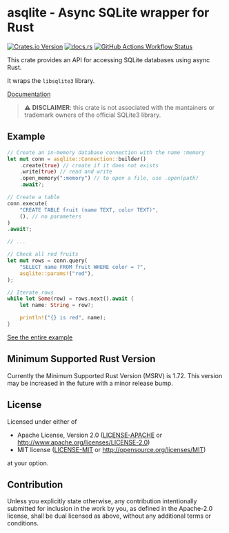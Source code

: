 # asqlite - Async SQLite wrapper for Rust

[![Crates.io Version](https://img.shields.io/crates/v/asqlite)](https://crates.io/crates/asqlite)
[![docs.rs](https://img.shields.io/docsrs/asqlite)](https://docs.rs/asqlite/latest/asqlite/)
[![GitHub Actions Workflow Status](https://img.shields.io/github/actions/workflow/status/nicbn/asqlite/build_and_test.yaml)](https://github.com/nicbn/asqlite/actions)

This crate provides an API for accessing SQLite databases using
async Rust.

It wraps the `libsqlite3` library.

[Documentation](https://docs.rs/asqlite/latest/asqlite/)

> ⚠️ **DISCLAIMER**: this crate is not associated with the mantainers or
  trademark owners of the official SQLite3 library.

## Example

```rs
// Create an in-memory database connection with the name :memory
let mut conn = asqlite::Connection::builder()
    .create(true) // create if it does not exists
    .write(true) // read and write
    .open_memory(":memory") // to open a file, use .open(path)
    .await?;

// Create a table
conn.execute(
    "CREATE TABLE fruit (name TEXT, color TEXT)",
    (), // no parameters
)
.await?;

// ...

// Check all red fruits
let mut rows = conn.query(
    "SELECT name FROM fruit WHERE color = ?",
    asqlite::params!("red"),
);

// Iterate rows
while let Some(row) = rows.next().await {
    let name: String = row?;

    println!("{} is red", name);
}
```

[See the entire example](examples/apples_and_oranges.rs)

## Minimum Supported Rust Version

Currently the Minimum Supported Rust Version (MSRV) is 1.72. This version may
be increased in the future with a minor release bump.

## License

Licensed under either of

 * Apache License, Version 2.0
   ([LICENSE-APACHE](LICENSE-APACHE) or http://www.apache.org/licenses/LICENSE-2.0)
 * MIT license
   ([LICENSE-MIT](LICENSE-MIT) or http://opensource.org/licenses/MIT)

at your option.

## Contribution

Unless you explicitly state otherwise, any contribution intentionally submitted
for inclusion in the work by you, as defined in the Apache-2.0 license, shall be
dual licensed as above, without any additional terms or conditions.
